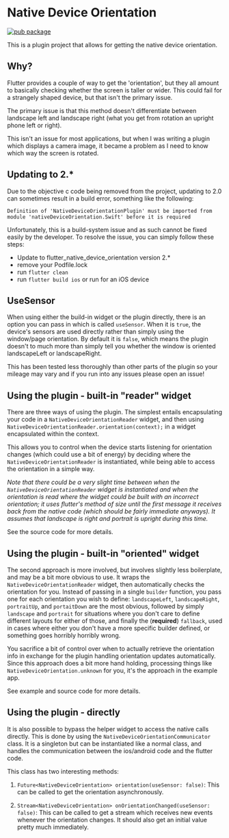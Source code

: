 # Native Device Orientation

[![pub package][version_badge]](https://pub.dartlang.org/packages/native_device_orientation)

This is a plugin project that allows for getting the native device orientation.

## Why?

Flutter provides a couple of way to get the 'orientation', but they all amount
to basically checking whether the screen is taller or wider. This could fail for
a strangely shaped device, but that isn't the primary issue. 

The primary issue is that this method doesn't differentiate between landscape left and
landscape right (what you get from rotation an upright phone left or right).

This isn't an issue for most applications, but when I was writing a plugin which displays
a camera image, it became a problem as I need to know which way the screen is rotated.

## Updating to 2.*

Due to the objective c code being removed from the project, updating to 2.0 can sometimes
result in a build error, something like the following:

```
Definition of 'NativeDeviceOrientationPlugin' must be imported from module 'nativeDeviceOrientation.Swift' before it is required
```

Unfortunately, this is a build-system issue and as such cannot be fixed easily by the developer. 
To resolve the issue, you can simply follow these steps:

- Update to flutter_native_device_orientation version 2.*
- remove your Podfile.lock
- run `flutter clean`
- run `flutter build ios` or run for an iOS device


## UseSensor

When using either the build-in widget or the plugin directly, there is an option you can pass in
which is called `useSensor`. When it is `true`, the device's sensors are used directly rather
than simply using the window/page orientation. By default it is `false`, which means the plugin
doesn't to much more than simply tell you whether the window is oriented landscapeLeft or landscapeRight.

This has been tested less thoroughly than other parts of the plugin so your mileage may vary and
if you run into any issues please open an issue!

## Using the plugin - built-in "reader" widget 

There are three ways of using the plugin. The simplest entails encapsulating your code in a
`NativeDeviceOrientationReader` widget, and then using
`NativeDeviceOrientationReader.orientation(context);` in a widget encapsulated within the context.

This allows you to control when the device starts listening for orientation changes (which could
use a bit of energy) by deciding where the `NativeDeviceOrientationReader` is instantiated,
while being able to access the orientation in a simple way.

_Note that there could be a very slight time between when the `NativeDeviceOrientationReader` widget 
is instantiated and when the orientation is read where the widget could be built with an incorrect
orientation; it uses flutter's method of size until the first message it receives
back from the native code (which should be fairly immediate anyways). It
assumes that landscape is right and portrait is upright during this time._

See the source code for more details.

## Using the plugin - built-in "oriented" widget

The second approach is more involved, but involves slightly less boilerplate, and may be a bit more
obvious to use. It wraps the `NativeDeviceOrientationReader` widget, then automatically checks the
orientation for you. Instead of passing in a single `builder` function, you pass one for each
orientation you wish to define: `landscapeLeft`, `landscapeRight`, `portraitUp`, and `portaitDown`
are the most obvious, followed by simply `landscape` and `portrait` for situations where you don't
care to define different layouts for either of those, and finally the (**required**) `fallback`,
used in cases where either you don't have a more specific builder defined, or something goes horribly
horribly wrong.

You sacrifice a bit of control over when to actually retrieve the orientation info in exchange for
the plugin handling orientation updates automatically. Since this approach does a bit more hand
holding, processing things like `NativeDeviceOrientation.unknown` for you, it's the approach in the
example app.

See example and source code for more details.
## Using the plugin - directly

It is also possible to bypass the helper widget to access the native calls directly.
This is done by using the `NativeDeviceOrientationCommunicator` class. It is a singleton
but can be instantiated like a normal class, and handles the communication between the 
ios/android code and the flutter code.

This class has two interesting methods:

1. `Future<NativeDeviceOrientation> orientation(useSensor: false)`:
This can be called to get the orientation asynchronously.

1. `Stream<NativeDeviceOrientation> onOrientationChanged(useSensor: false)`:
This can be called to get a stream which receives new events whenever the 
orientation changes. It should also get an initial value pretty much
immediately.

[version_badge]: https://img.shields.io/pub/v/native_device_orientation.svg
